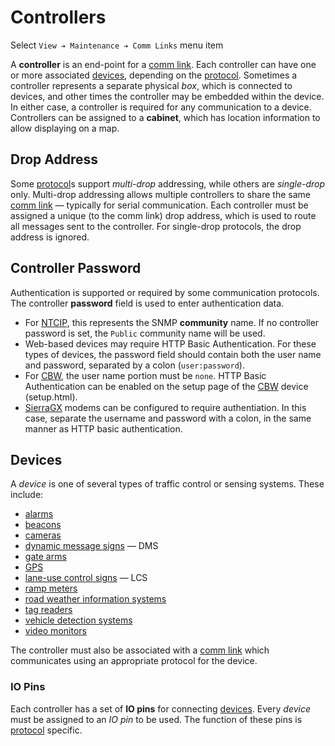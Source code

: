 # Controllers

Select `View ➔ Maintenance ➔ Comm Links` menu item

A **controller** is an end-point for a [comm link].  Each controller can have
one or more associated [devices](#devices), depending on the [protocol].
Sometimes a controller represents a separate physical _box_, which is connected
to devices, and other times the controller may be embedded within the device.
In either case, a controller is required for any communication to a device.
Controllers can be assigned to a **cabinet**, which has location information to
allow displaying on a map.

## Drop Address

Some [protocol]s support _multi-drop_ addressing, while others are _single-drop_
only.  Multi-drop addressing allows multiple controllers to share the same
[comm link] — typically for serial communication.  Each controller must be
assigned a unique (to the comm link) drop address, which is used to route all
messages sent to the controller.  For single-drop protocols, the drop address is
ignored.

## Controller Password

Authentication is supported or required by some communication protocols.  The
controller **password** field is used to enter authentication data.

* For [NTCIP], this represents the SNMP **community** name.  If no controller
  password is set, the `Public` community name will be used.
* Web-based devices may require HTTP Basic Authentication.  For these types of
  devices, the password field should contain both the user name and password,
  separated by a colon (`user:password`).
* For [CBW], the user name portion must be `none`.  HTTP Basic Authentication
  can be enabled on the setup page of the [CBW] device (setup.html).
* [SierraGX] modems can be configured to require authentiation.  In this case,
  separate the username and password with a colon, in the same manner as HTTP
  basic authentication.

## Devices

A _device_ is one of several types of traffic control or sensing systems.  These
include:

* [alarms]
* [beacons]
* [cameras]
* [dynamic message signs] — DMS
* [gate arms]
* [GPS]
* [lane-use control signs] — LCS
* [ramp meters]
* [road weather information systems]
* [tag readers]
* [vehicle detection systems]
* [video monitors]

The controller must also be associated with a [comm link] which communicates
using an appropriate protocol for the device.

### IO Pins

Each controller has a set of **IO pins** for connecting [devices](#devices).
Every _device_ must be assigned to an _IO pin_ to be used.  The function of
these pins is [protocol] specific.


[alarms]: alarms.html
[beacons]: beacons.html
[cameras]: cameras.html
[CBW]: comm_links.html#cbw
[comm link]: comm_links.html
[dynamic message signs]: dms.html
[gate arms]: gate_arms.html
[GPS]: gps.html
[lane-use control signs]: lcs.html
[protocol]: comm_links.html#protocols
[NTCIP]: comm_links.html#ntcip
[ramp meters]: ramp_meters.html
[road weather information systems]: rwis.html
[SierraGX]: comm_links.html#sierragx
[tag readers]: tolling.html#tag-readers
[vehicle detection systems]: vehicle_detection.html
[video monitors]: video.html
